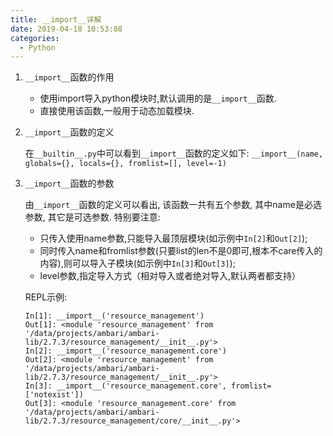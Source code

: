 ```yaml
---
title: __import__详解
date: 2019-04-18 10:53:08
categories:
  - Python
---
```

1. `__import__`函数的作用

    - 使用import导入python模块时,默认调用的是`__import__`函数.
    - 直接使用该函数,一般用于动态加载模块.

1. `__import__`函数的定义

    在`__builtin__.py`中可以看到`__import__`函数的定义如下:
    `__import__(name, globals={}, locals={}, fromlist=[], level=-1)`

1. `__import__`函数的参数

    由`__import__`函数的定义可以看出, 该函数一共有五个参数, 其中name是必选参数, 其它是可选参数.
    特别要注意:
    - 只传入使用name参数,只能导入最顶层模块(如示例中`In[2]`和`Out[2]`);
    - 同时传入name和fromlist参数(只要list的len不是0即可,根本不care传入的内容),则可以导入子模块(如示例中`In[3]`和`Out[3]`);
    - level参数,指定导入方式（相对导入或者绝对导入,默认两者都支持）
    
    REPL示例:
    ```
    In[1]: __import__('resource_management')
    Out[1]: <module 'resource_management' from '/data/projects/ambari/ambari-lib/2.7.3/resource_management/__init__.py'>
    In[2]: __import__('resource_management.core')
    Out[2]: <module 'resource_management' from '/data/projects/ambari/ambari-lib/2.7.3/resource_management/__init__.py'>
    In[3]: __import__('resource_management.core', fromlist=['notexist'])
    Out[3]: <module 'resource_management.core' from '/data/projects/ambari/ambari-lib/2.7.3/resource_management/core/__init__.py'>
    ```
